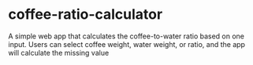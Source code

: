 # coffee-ratio-calculator
A simple web app that calculates the coffee-to-water ratio based on one input. Users can select coffee weight, water weight, or ratio, and the app will calculate the missing value
